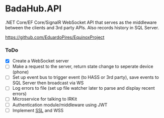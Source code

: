 # BadaHub.API
.NET Core/EF Core/SignalR WebSocket API that serves as the middleware between the clients and 3rd party APIs. Also records history in SQL Server.

https://github.com/EduardoPires/EquinoxProject

### ToDo
- [x] Create a WebSocket server
- [ ] Make a request to the server, return state change to seperate device (phone)
- [ ] Set up event bus to trigger event (to HASS or 3rd party), save events to SQL Server then broadcast via WS
- [ ] Log errors to file (set up file watcher later to parse and display recent errors)
- [ ] Microservice for talking to IRKit
- [ ] Authentication module/middleware using JWT
- [ ] Implement [SSL](https://www.google.com/search?q=nginx+docker+ssl&rlz=1C1MKDC_enUS768US768&oq=nginx+docker+ssl&aqs=chrome..69i57j0l4.2543j0j7&sourceid=chrome&ie=UTF-8) and WSS
